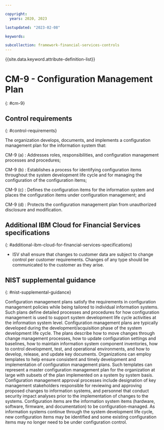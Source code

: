 ```yaml
---

copyright:
  years: 2020, 2023

lastupdated: "2023-02-08"

keywords:

subcollection: framework-financial-services-controls
---
```


{{site.data.keyword.attribute-definition-list}}

               
# CM-9 - Configuration Management Plan
{: #cm-9}

## Control requirements
{: #control-requirements}

The organization develops, documents, and implements a configuration management plan for the information system that:

CM-9 (a)
    : Addresses roles, responsibilities, and configuration management processes and procedures;

CM-9 (b)
    : Establishes a process for identifying configuration items throughout the system development life cycle and for managing the configuration of the configuration items;

CM-9 (c)
    : Defines the configuration items for the information system and places the configuration items under configuration management; and

CM-9 (d)
    : Protects the configuration management plan from unauthorized disclosure and modification.

## Additional IBM Cloud for Financial Services specifications
{: #additional-ibm-cloud-for-financial-services-specifications}

- ISV shall ensure that changes to customer data are subject to change control per customer requirements.  Changes of any type should be communicated to the customer as they arise.

## NIST supplemental guidance
{: #nist-supplemental-guidance}

Configuration management plans satisfy the requirements in configuration management policies while being tailored to individual information systems. Such plans define detailed processes and procedures for how configuration management is used to support system development life cycle activities at the information system level. Configuration management plans are typically developed during the development/acquisition phase of the system development life cycle. The plans describe how to move changes through change management processes, how to update configuration settings and baselines, how to maintain information system component inventories, how to control development, test, and operational environments, and how to develop, release, and update key documents. Organizations can employ templates to help ensure consistent and timely development and implementation of configuration management plans. Such templates can represent a master configuration management plan for the organization at large with subsets of the plan implemented on a system by system basis. Configuration management approval processes include designation of key management stakeholders responsible for reviewing and approving proposed changes to information systems, and personnel that conduct security impact analyses prior to the implementation of changes to the systems. Configuration items are the information system items (hardware, software, firmware, and documentation) to be configuration-managed. As information systems continue through the system development life cycle, new configuration items may be identified and some existing configuration items may no longer need to be under configuration control.





